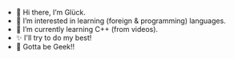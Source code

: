 - 👋 Hi there, I’m Glück.
- 👀 I’m interested in learning (foreign & programming) languages.
- 🌱 I’m currently learning C++ (from videos).
- ✨ I'll try to do my best!
- 💞️ Gotta be Geek!!

<!---
sekerdev/sekerdev is a ✨ special ✨ repository because its `README.md` (this file) appears on your GitHub profile.
You can click the Preview link to take a look at your changes.
--->
